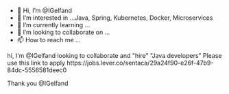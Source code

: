 - 👋 Hi, I’m @IGelfand
- 👀 I’m interested in ...Java, Spring, Kubernetes, Docker, Microservices 
- 🌱 I’m currently learning ...
- 💞️ I’m looking to collaborate on ...
- 📫 How to reach me ...

<!---
IGelfand/IGelfand is a ✨ special ✨ repository because its `README.md` (this file) appears on your GitHub profile.
You can click the Preview link to take a look at your changes.
--->hi, I'm @IGelfand looking to collaborate and "hire" "Java developers" Please use this link to apply https://jobs.lever.co/sentaca/29a24f90-e26f-47b9-84dc-5556581deec0
Thank you @IGelfand 


